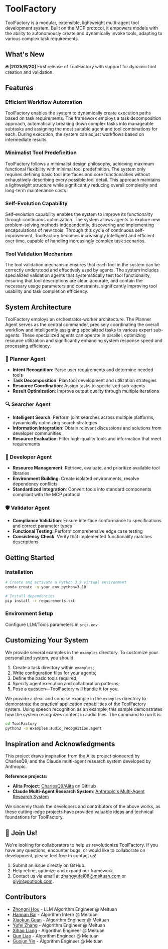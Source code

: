 # ToolFactory

ToolFactory is a modular, extensible, lightweight multi-agent tool development system. Built on the MCP protocol, it empowers models with the ability to autonomously create and dynamically invoke tools, adapting to various complex task requirements.

## What's New

**🔥 [2025/6/20]** First release of ToolFactory with support for dynamic tool creation and validation.

## Features

### Efficient Workflow Automation

ToolFactory enables the system to dynamically create execution paths based on task requirements. The framework employs a task decomposition approach, automatically breaking down complex tasks into manageable subtasks and assigning the most suitable agent and tool combinations for each. During execution, the system can adjust workflows based on intermediate results.

### Minimalist Tool Predefinition

ToolFactory follows a minimalist design philosophy, achieving maximum functional flexibility with minimal tool predefinition. The system only requires defining basic tool interfaces and core functionalities without exhaustively describing every possible tool detail. This approach maintains a lightweight structure while significantly reducing overall complexity and long-term maintenance costs.

### Self-Evolution Capability

Self-evolution capability enables the system to improve its functionality through continuous optimization. The system allows agents to explore new problem-solving methods independently, discovering and implementing encapsulations of new tools. Through this cycle of continuous self-improvement, ToolFactory becomes increasingly intelligent and efficient over time, capable of handling increasingly complex task scenarios.

### Tool Validation Mechanism

The tool validation mechanism ensures that each tool in the system can be correctly understood and effectively used by agents. The system includes specialized validation agents that systematically test tool functionality, ensuring that tool descriptions are clear, accurate, and contain the necessary usage parameters and constraints, significantly improving tool usability and task completion efficiency.

## System Architecture

ToolFactory employs an orchestrator-worker architecture. The Planner Agent serves as the central commander, precisely coordinating the overall workflow and intelligently assigning specialized tasks to various expert sub-agents. These specialized agents can operate in parallel, optimizing resource utilization and significantly enhancing system response speed and processing efficiency.

### 🧠 Planner Agent

- **Intent Recognition**: Parse user requirements and determine needed tools
- **Task Decomposition**: Plan tool development and utilization strategies
- **Resource Coordination**: Assign tasks to specialized sub-agents
- **Result Optimization**: Improve output quality through multiple iterations

### 🔍 Searcher Agent

- **Intelligent Search**: Perform joint searches across multiple platforms, dynamically optimizing search strategies
- **Information Integration**: Obtain relevant discussions and solutions from developer communities
- **Resource Evaluation**: Filter high-quality tools and information that meet requirements

### 🔧 Developer Agent

- **Resource Management**: Retrieve, evaluate, and prioritize available tool libraries
- **Environment Building**: Create isolated environments, resolve dependency conflicts
- **Standardized Integration**: Convert tools into standard components compliant with the MCP protocol

### 🛡️ Validator Agent

- **Compliance Validation**: Ensure interface conformance to specifications and correct parameter types
- **Functional Testing**: Perform comprehensive edge case testing
- **Consistency Check**: Verify that implemented functionality matches descriptions

## Getting Started

### Installation

```bash
# Create and activate a Python 3.9 virtual environment
conda create -n your_env python=3.10 

# Install dependencies
pip install -r requirements.txt
```

###  Environment Setup

Configure LLM/Tools parameters in `src/.env` 

## Customizing Your System

We provide several examples in the `examples` directory. To customize your personalized system, you should:

1. Create a task directory within `examples`;
2. Write configuration files for your agents;
3. Define the basic tools required;
4. Specify agent execution and collaboration patterns;
5. Pose a question—ToolFactory will handle it for you.

We provide a clear and concise example in the `examples` directory to demonstrate the practical application capabilities of the ToolFactory system. Using speech recognition as an example, this sample demonstrates how the system recognizes content in audio files. The command to run it is:

```bash
cd ToolFactory
python3 -m examples.audio_recognition.agent
```

## Inspiration and Acknowledgments

This project draws inspiration from the Alita project pioneered by CharlesQ9, and the Claude multi-agent research system developed by Anthropic.

**Reference projects:**

- **Alita Project**: [CharlesQ9/Alita](https://github.com/CharlesQ9/Alita) on GitHub
- **Claude Multi-Agent Research System**: [Anthropic's Multi-Agent Research System](https://www.anthropic.com/research/multi-agent)

We sincerely thank the developers and contributors of the above works, as these cutting-edge projects have provided valuable ideas and technical foundations for ToolFactory.

## 🌟 Join Us!

We're looking for collaborators to help us revolutionize ToolFactory. If you have any questions, encounter bugs, or would like to collaborate on development, please feel free to contact us!

1. Submit an issue directly on GitHub.
2. Help refine, optimize and expand our framework.
3. Contact us via email at zhangyufei08@meituan.com or gjyin@outlook.com.

## Contributors
- [Zhongni Hou](https://github.com/houzhongni) - LLM Algorithm Engineer @ Meituan
- [Hannan Bai](https://github.com/dqtcyh) - Algorithm Intern @ Meituan
- [Xiaokun Guan](https://github.com/biscuit279) - Algorithm Engineer @ Meituan
- [Yufei Zhang](https://github.com/zyf001) - Algorithm Engineer @ Meituan
- [Xihao Liang](https://github.com/liangxh) - Algorithm Engineer @ Meituan
- [Qun Liao](https://github.com/robink87) - Algorithm Engineer @ Meituan
- [Guojun Yin](https://github.com/gjyin) - Algorithm Engineer @ Meituan
